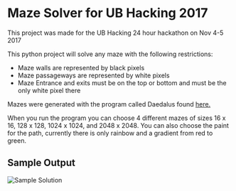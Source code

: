 # Maze Solver for UB Hacking 2017

This project was made for the UB Hacking 24 hour hackathon on Nov 4-5 2017

This python project will solve any maze with the following restrictions:

* Maze walls are represented by black pixels
* Maze passageways are represented by white pixels
* Maze Entrance and exits must be on the top or bottom and must be the only white pixel there

Mazes were generated with the program called Daedalus found [here.](http://www.astrolog.org/labyrnth/daedalus.htm)

When you run the program you can choose 4 different mazes of sizes 16 x 16, 128 x 128, 1024 x 1024, and 2048 x 2048.
You can also choose the paint for the path, currently there is only rainbow and a gradient from red to green.

## Sample Output
![Sample Solution](Sample_Output.bmp)
